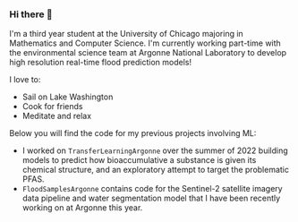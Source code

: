 ### Hi there 👋

I'm a third year student at the University of Chicago majoring in Mathematics and Computer Science. I'm currently working part-time with the environmental science team at Argonne National Laboratory to develop high resolution real-time flood prediction models! 

I love to:
- Sail on Lake Washington
- Cook for friends
- Meditate and relax

Below you will find the code for my previous projects involving ML:
* I worked on `TransferLearningArgonne` over the summer of 2022 building models to predict how bioaccumulative a substance is given its chemical structure, and an exploratory attempt to target the problematic PFAS.
* `FloodSamplesArgonne` contains code for the Sentinel-2 satellite imagery data pipeline and water segmentation model that I have been recently working on at Argonne this year.
<!--
**davdma/davdma** is a ✨ _special_ ✨ repository because its `README.md` (this file) appears on your GitHub profile.

Here are some ideas to get you started:

- 🔭 I’m currently working on ...
- 🌱 I’m currently learning ...
- 👯 I’m looking to collaborate on ...
- 🤔 I’m looking for help with ...
- 💬 Ask me about ...
- 📫 How to reach me: ...
- 😄 Pronouns: ...
- ⚡ Fun fact: ...
-->
